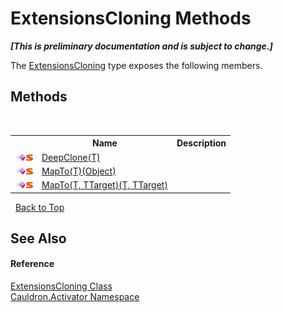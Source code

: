 # ExtensionsCloning Methods
 _**\[This is preliminary documentation and is subject to change.\]**_

The <a href="T_Cauldron_Activator_ExtensionsCloning">ExtensionsCloning</a> type exposes the following members.


## Methods
&nbsp;<table><tr><th></th><th>Name</th><th>Description</th></tr><tr><td>![Public method](media/pubmethod.gif "Public method")![Static member](media/static.gif "Static member")</td><td><a href="M_Cauldron_Activator_ExtensionsCloning_DeepClone__1">DeepClone(T)</a></td><td /></tr><tr><td>![Public method](media/pubmethod.gif "Public method")![Static member](media/static.gif "Static member")</td><td><a href="M_Cauldron_Activator_ExtensionsCloning_MapTo__1">MapTo(T)(Object)</a></td><td /></tr><tr><td>![Public method](media/pubmethod.gif "Public method")![Static member](media/static.gif "Static member")</td><td><a href="M_Cauldron_Activator_ExtensionsCloning_MapTo__2">MapTo(T, TTarget)(T, TTarget)</a></td><td /></tr></table>&nbsp;
<a href="#extensionscloning-methods">Back to Top</a>

## See Also


#### Reference
<a href="T_Cauldron_Activator_ExtensionsCloning">ExtensionsCloning Class</a><br /><a href="N_Cauldron_Activator">Cauldron.Activator Namespace</a><br />